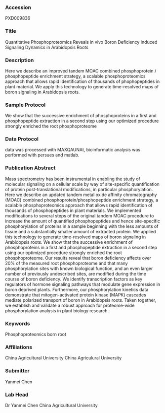 ### Accession
PXD009836

### Title
Quantitative Phosphoproteomics Reveals in vivo Boron Deficiency Induced Signaling Dynamics in Arabidopsis Roots

### Description
Here we describe an improved tandem MOAC combined phosphoprotein / phosphopeptide enrichment strategy, a scalable phosphoproteomics approach that allows rapid identification of thousands of phophopeptides in plant material. We apply this technology to generate time-resolved maps of boron signaling in Arabidopsis roots.

### Sample Protocol
We show that the successive enrichment of phosphoproteins in a first and phosphopeptide extraction in a second step using our optimized procedure strongly enriched the root phosphoproteome

### Data Protocol
data was processed with MAXQAUNAt, bioinformatic analysis was performed with persues and matlab.

### Publication Abstract
Mass spectrometry has been instrumental in enabling the study of molecular signaling on a cellular scale by way of site-specific quantification of protein post-translational modifications, in particular phosphorylation. Here we describe an updated tandem metal oxide affinity chromatography (MOAC) combined phosphoprotein/phosphopeptide enrichment strategy, a scalable phosphoproteomics approach that allows rapid identification of thousands of phosphopeptides in plant materials. We implemented modifications to several steps of the original tandem MOAC procedure to increase the amount of quantified phosphopeptides and hence site-specific phosphorylation of proteins in a sample beginning with the less amounts of tissue and a substantially smaller amount of extracted protein. We applied this technology to generate time-resolved maps of boron signaling in Arabidopsis roots. We show that the successive enrichment of phosphoproteins in a first and phosphopeptide extraction in a second step using our optimized procedure strongly enriched the root phosphoproteome. Our results reveal that boron deficiency affects over 20% of the measured root phosphoproteome and that many phosphorylation sites with known biological function, and an even larger number of previously undescribed sites, are modified during the time course of boron deficiency. We identify transcription factors as key regulators of hormone signaling pathways that modulate gene expression in boron deprived plants. Furthermore, our phosphorylation kinetics data demonstrate that mitogen-activated protein kinase (MAPK) cascades mediate polarized transport of boron in Arabidopsis roots. Taken together, we establish and validate a robust approach for proteome-wide phosphorylation analysis in plant biology research.

### Keywords
Phosphoproteomics born root

### Affiliations
China Agricultural University
China Agriculural University

### Submitter
Yanmei Chen

### Lab Head
Dr Yanmei Chen
China Agricultural University



